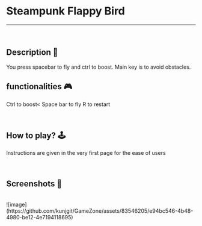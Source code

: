 # **Steampunk Flappy Bird**

---

<br>

## **Description 📃**

<!-- add your game description here  -->

You press spacebar to fly and ctrl to boost. Main key is to avoid obstacles.

## **functionalities 🎮**

<!-- add functionalities over here -->

Ctrl to boost<
Space bar to fly
R to restart

<br>

## **How to play? 🕹️**

<!-- add the steps how to play games -->

Instructions are given in the very first page for the ease of users

<br>

## **Screenshots 📸**

<br>
<!-- add your screenshots like this -->
<!-- ![image](url) -->
![image](https://github.com/kunjgit/GameZone/assets/83546205/e94bc546-4b48-4980-be12-4e7194118695)

<br>
